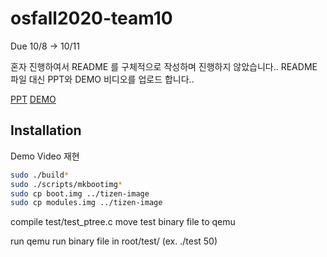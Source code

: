 # osfall2020-team10
Due 10/8 -> 10/11

혼자 진행하여서 README 를 구체적으로 작성하며 진행하지 않았습니다..
README 파일 대신 PPT와 DEMO 비디오를 업로드 합니다..

[PPT](https://github.com/Peterpan828/osfall2020-team10/presentation/proj1.ppt)
[DEMO](https://github.com/Peterpan828/osfall2020-team10/presentation/proj1.mp4)

## Installation
Demo Video 재현
```bash
sudo ./build*
sudo ./scripts/mkbootimg*
sudo cp boot.img ../tizen-image
sudo cp modules.img ../tizen-image
```

compile test/test_ptree.c
move test binary file to qemu

run qemu
run binary file in root/test/ (ex. ./test 50)


